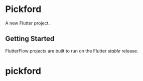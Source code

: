 # Pickford

A new Flutter project.

## Getting Started

FlutterFlow projects are built to run on the Flutter _stable_ release.
# pickford
